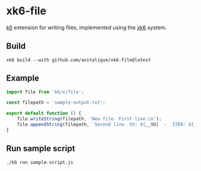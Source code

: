 # xk6-file
[k6](https://github.com/grafana/k6) extension for writing files, implemented using the
[xk6](https://github.com/grafana/xk6) system.

## Build
```shell
xk6 build --with github.com/avitalique/xk6-file@latest
```

## Example
```javascript
import file from 'k6/x/file';

const filepath = 'sample-output.txt';

export default function () {
    file.writeString(filepath, 'New file. First line.\n');
    file.appendString(filepath, `Second line. VU: ${__VU}  -  ITER: ${__ITER}`);
}
```

## Run sample script
```shell
./k6 run sample-script.js
```
